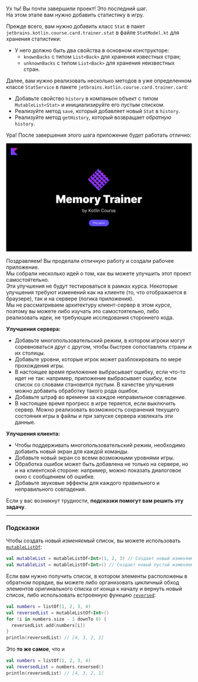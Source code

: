 Ух ты! Вы почти завершили проект! Это последний шаг.  
На этом этапе вам нужно добавить статистику в игру.

Прежде всего, вам нужно добавить класс `Stat` в пакет `jetbrains.kotlin.course.card.trainer.stat` в файле `StatModel.kt` для хранения статистики:

- У него должно быть два свойства в основном конструкторе:
  - `knownBacks` с типом `List<Back>` для хранения известных стран;
  - `unknownBacks` с типом `List<Back>` для хранения неизвестных стран.

Далее, вам нужно реализовать несколько методов в уже определенном классе `StatService` в пакете `jetbrains.kotlin.course.card.trainer.card`:
- Добавьте свойство `history` в компаньон объект с типом `MutableList<Stat>` и инициализируйте его пустым списком.
- Реализуйте метод `save`, который добавляет новый `Stat` в `history`.
- Реализуйте метод `getHistory`, который возвращает _обратную_ `history`.

Ура! После завершения этого шага приложение будет работать отлично:

![Текущее состояние приложения](../../utils/src/main/resources/images/states/memoryTrainer/state2.gif)

<div class="hint" title="Нажмите, чтобы узнать о возможных способах расширения проекта">

Поздравляем! Вы проделали отличную работу и создали рабочее приложение.  
Мы собрали несколько идей о том, как вы можете улучшить этот проект самостоятельно.  
Эти улучшения не будут тестироваться в рамках курса. Некоторые улучшения требуют изменений как на клиенте (то, что отображается в браузере), так и на сервере (логика приложения).  
Мы не рассматриваем архитектуру клиент-сервер в этом курсе, 
поэтому вы можете либо изучать это самостоятельно, либо реализовать идеи, не требующие исследования стороннего кода.

**Улучшения сервера:**

- Добавьте многопользовательский режим, в котором игроки могут соревноваться друг с другом, чтобы быстрее сопоставлять страны и их столицы.
- Добавьте уровни, которые игрок может разблокировать по мере прохождения игры.
- В настоящее время приложение выбрасывает ошибку, если что-то идет не так: например, приложение выбрасывает ошибку, если список со словами становится пустым. В качестве улучшения можно добавить обработку такого рода ошибок.
- Добавьте штраф во времени за каждое неправильное совпадение.
- В настоящее время прогресс в игре теряется, если выключить сервер. Можно реализовать возможность сохранения текущего состояния игры в файлы и при запуске сервера извлекать эти данные.

**Улучшения клиента:**

- Чтобы поддерживать многопользовательский режим, необходимо добавить новый экран для каждой команды.
- Добавьте новый экран со всеми возможными уровнями игры.
- Обработка ошибок может быть добавлена не только на сервере, но и на клиентской стороне: например, можно показать диалоговое окно с сообщением об ошибке.
- Добавьте звуковые эффекты для каждого правильного и неправильного совпадения.
</div>

Если у вас возникнут трудности, **подсказки помогут вам решить эту задачу**.

----

### Подсказки

<div class="hint" title="Нажмите, чтобы узнать, как создать пустой изменяемый список">

Чтобы создать новый _изменяемый_ список, вы можете использовать [`mutableListOf`](https://kotlinlang.org/api/latest/jvm/stdlib/kotlin.collections/mutable-list-of.html):

```kotlin
val mutableList = mutableListOf<Int>(1, 2, 3) // Создает новый изменяемый список с тремя числами
val mutableList = mutableListOf<Int>() // Создает новый пустой изменяемый список
```
</div>

<div class="hint" title="Нажмите, чтобы узнать о встроенной функции `reversed`">

Если вам нужно получить список, в котором элементы расположены в обратном порядке,
вы можете либо организовать цикличный обход элементов оригинального списка от конца к началу и 
вернуть новый список, либо использовать встроенную функцию [`reversed`](https://kotlinlang.org/api/latest/jvm/stdlib/kotlin.collections/reversed.html):

  ```kotlin
  val numbers = listOf(1, 2, 3, 4)
  val reversedList = mutableListOf<Int>()
  for (i in numbers.size - 1 downTo 0) {
    reversedList.add(numbers[i])
  }
  println(reversedList) // [4, 3, 2, 1]
  ```

Это **то же самое**, что и
  ```kotlin
  val numbers = listOf(1, 2, 3, 4)
  val reversedList = numbers.reversed()
  println(reversedList) // [4, 3, 2, 1]
  ```
</div>